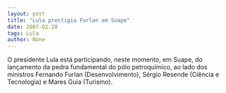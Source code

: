 ```yaml
---
layout: post
title: "Lula prestigia Furlan em Suape"
date: 2007-02-28
tags: Lula
author: None
---
```

O presidente Lula está participando, neste momento, em Suape, do lançamento da pedra fundamental do pólo petroquímico, ao lado dos ministros Fernando Furlan (Desenvolvimento), Sérgio Resende (Ciência e Tecnologia) e Mares Guia (Turismo). 